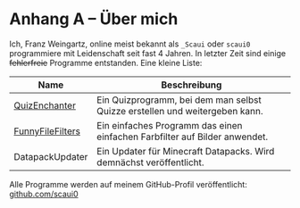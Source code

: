 # Anhang A – Über mich

Ich, Franz Weingartz, online meist bekannt als `_Scaui` oder `scaui0` programmiere mit Leidenschaft seit fast 4 Jahren.
In letzter Zeit sind einige ~~fehlerfreie~~ Programme entstanden. Eine kleine Liste:

| Name                                                     | Beschreibung                                                                |
|----------------------------------------------------------|-----------------------------------------------------------------------------|
| [QuizEnchanter](https://github.com/scaui0/QuizEnchanter) | Ein Quizprogramm, bei dem man selbst Quizze erstellen und weitergeben kann. |
| [FunnyFileFilters](https://github.com/scaui0/images)     | Ein einfaches Programm das einen einfachen Farbfilter auf Bilder anwendet.  |
| DatapackUpdater                                          | Ein Updater für Minecraft Datapacks. Wird demnächst veröffentlicht.         |

Alle Programme werden auf meinem GitHub-Profil veröffentlicht: [github.com/scaui0](https://github.com/scaui0)

